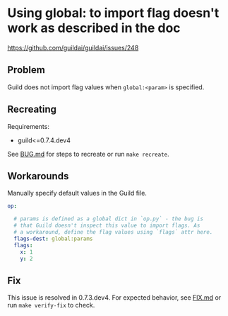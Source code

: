 # Using global:<name> to import flag doesn't work as described in the doc

https://github.com/guildai/guildai/issues/248

## Problem

Guild does not import flag values when `global:<param>` is specified.

## Recreating

Requirements:

- guild<=0.7.4.dev4

See [BUG.md](BUG.md) for steps to recreate or run `make recreate`.

## Workarounds

Manually specify default values in the Guild file.

``` yaml
op:

  # params is defined as a global dict in `op.py` - the bug is
  # that Guild doesn't inspect this value to import flags. As
  # a workaround, define the flag values using `flags` attr here.
  flags-dest: global:params
  flags:
    x: 1
    y: 2
```

## Fix

This issue is resolved in 0.7.3.dev4. For expected behavior, see
[FIX.md](FIX.md) or run `make verify-fix` to check.
